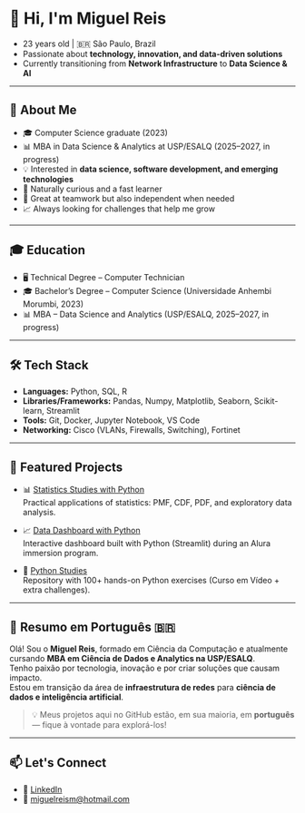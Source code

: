# 👋 Hi, I'm Miguel Reis  

- 23 years old | 🇧🇷 São Paulo, Brazil  
- Passionate about **technology, innovation, and data-driven solutions**  
- Currently transitioning from **Network Infrastructure** to **Data Science & AI**  

---

## 🚀 About Me
- 🎓 Computer Science graduate (2023)  
- 📊 MBA in Data Science & Analytics at USP/ESALQ (2025–2027, in progress)  
- 💡 Interested in **data science, software development, and emerging technologies**  
- 🔎 Naturally curious and a fast learner  
- 🤝 Great at teamwork but also independent when needed  
- 📈 Always looking for challenges that help me grow  

---

## 🎓 Education
- 🖥️ Technical Degree – Computer Technician  
- 🎓 Bachelor’s Degree – Computer Science (Universidade Anhembi Morumbi, 2023)  
- 📊 MBA – Data Science and Analytics (USP/ESALQ, 2025–2027, in progress)  

---

## 🛠 Tech Stack
- **Languages:** Python, SQL, R
- **Libraries/Frameworks:** Pandas, Numpy, Matplotlib, Seaborn, Scikit-learn, Streamlit  
- **Tools:** Git, Docker, Jupyter Notebook, VS Code  
- **Networking:** Cisco (VLANs, Firewalls, Switching), Fortinet  

---

## 📂 Featured Projects
- 📊 [Statistics Studies with Python](https://github.com/MiguelReisM/estatistica_estudos)  
  Practical applications of statistics: PMF, CDF, PDF, and exploratory data analysis.  

- 📈 [Data Dashboard with Python](https://github.com/MiguelReisM/Dashboard-Dados-Python)  
  Interactive dashboard built with Python (Streamlit) during an Alura immersion program.  

- 🐍 [Python Studies](https://github.com/MiguelReisM/Python_estudos)  
  Repository with 100+ hands-on Python exercises (Curso em Vídeo + extra challenges).  

---

## 📝 Resumo em Português 🇧🇷
Olá! Sou o **Miguel Reis**, formado em Ciência da Computação e atualmente cursando **MBA em Ciência de Dados e Analytics na USP/ESALQ**.  
Tenho paixão por tecnologia, inovação e por criar soluções que causam impacto.  
Estou em transição da área de **infraestrutura de redes** para **ciência de dados e inteligência artificial**.  

> 💡 Meus projetos aqui no GitHub estão, em sua maioria, em **português** — fique à vontade para explorá-los!

---

## 📫 Let's Connect
- 💼 [LinkedIn](https://www.linkedin.com/in/miguel-reis-10110b199/)  
- 📧 miguelreism@hotmail.com   
